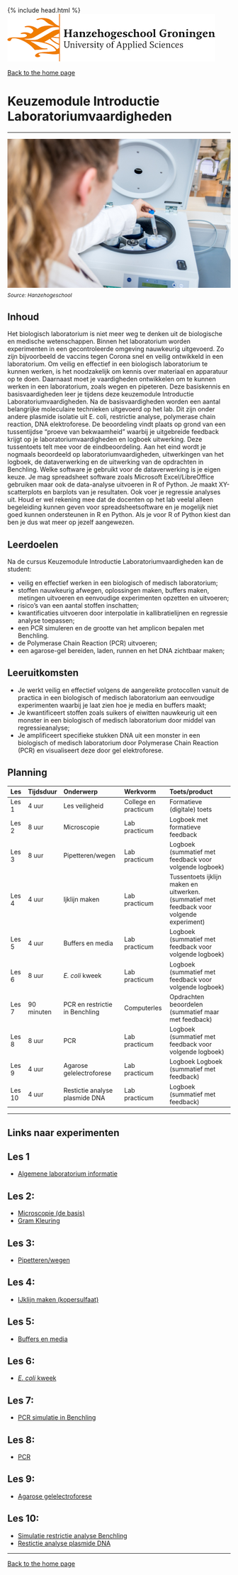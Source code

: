 {% include head.html %}
![Hanze](../hanze/hanze.png)

[Back to the home page](../index.md)

# Keuzemodule Introductie Laboratoriumvaardigheden

---

![Pic](./pics/impression.jpg)
*<sub>Source: Hanzehogeschool</sub>*

## Inhoud
Het biologisch laboratorium is niet meer weg te denken uit de biologische en medische wetenschappen. Binnen het laboratorium worden experimenten in een gecontroleerde omgeving nauwkeurig uitgevoerd. Zo zijn bijvoorbeeld de vaccins tegen Corona snel en veilig ontwikkeld in een laboratorium. Om veilig en effectief in een biologisch laboratorium te kunnen werken, is het noodzakelijk om kennis over materiaal en apparatuur op te doen. Daarnaast moet je vaardigheden ontwikkelen om te kunnen werken in een laboratorium, zoals wegen en pipeteren. Deze basiskennis en basisvaardigheden leer je tijdens deze keuzemodule Introductie Laboratoriumvaardigheden.
Na de basisvaardigheden worden een aantal  belangrijke moleculaire technieken uitgevoerd op het lab. Dit zijn onder andere plasmide isolatie uit E. coli, restrictie analyse, polymerase chain reaction, DNA elektroforese. 
De beoordeling vindt plaats op grond van een tussentijdse “proeve van bekwaamheid” waarbij je uitgebreide feedback krijgt op je laboratoriumvaardigheden en logboek uitwerking. Deze tussentoets telt mee voor de eindbeoordeling. Aan het eind wordt je nogmaals beoordeeld op laboratoriumvaardigheden, uitwerkingen van het logboek, de dataverwerking en de uitwerking van de opdrachten in Benchling. 
Welke software je gebruikt voor de dataverwerking is je eigen keuze. Je mag spreadsheet software zoals Microsoft Excel/LibreOffice gebruiken maar ook de data-analyse uitvoeren in R of Python. Je maakt XY-scatterplots en barplots van je resultaten. Ook voer je regressie analyses uit.
Houd er wel rekening mee dat de docenten op het lab veelal alleen begeleiding kunnen geven voor spreadsheetsoftware en je mogelijk niet goed kunnen ondersteunen in R en Python. Als je voor R of Python kiest dan ben je dus wat meer op jezelf aangewezen.

## Leerdoelen
Na de cursus Keuzemodule Introductie Laboratoriumvaardigheden kan de student:
- veilig en effectief werken in een biologisch of medisch laboratorium;  
- stoffen nauwkeurig afwegen, oplossingen maken, buffers maken, metingen uitvoeren en eenvoudige experimenten opzetten en uitvoeren;  
- risico’s van een aantal stoffen inschatten;  
- kwantificaties uitvoeren door interpolatie in kallibratielijnen en regressie analyse toepassen;  
- een PCR simuleren en de grootte van het amplicon bepalen met Benchling.  
- de Polymerase Chain Reaction (PCR) uitvoeren;  
- een agarose-gel bereiden, laden, runnen en het DNA zichtbaar maken;  

## Leeruitkomsten  

- Je werkt veilig en effectief volgens de aangereikte protocollen vanuit de practica in een biologisch of medisch laboratorium aan eenvoudige experimenten waarbij je laat zien hoe je media en buffers maakt;  
- Je kwantificeert stoffen zoals suikers of eiwitten nauwkeurig uit een monster in een biologisch of medisch laboratorium door middel van regressieanalyse;  
- Je amplificeert specifieke stukken DNA uit een monster in een biologisch of medisch laboratorium door Polymerase Chain Reaction (PCR) en visualiseert deze door gel elektroforese.  


## Planning


|Les     |Tijdsduur      |Onderwerp                               |Werkvorm             |Toets/product                  |
|:-------|:--------------|:---------------------------------------|:--------------------|:------------------------------|
|Les 1   |4 uur          |Les veiligheid                          |College en practicum |Formatieve (digitale) toets    |
|Les 2   |8 uur          |Microscopie                             |Lab practicum        |Logboek met formatieve feedback|
|Les 3   |8 uur          |Pipetteren/wegen                        |Lab practicum        |Logboek (summatief met feedback voor volgende logboek)|
|Les 4   |4 uur          |Ijklijn maken                           |Lab practicum        |Tussentoets ijklijn maken en uitwerken. (summatief met feedback voor volgende experiment)|
|Les 5   |4 uur          |Buffers en media                        |Lab practicum        |Logboek (summatief met feedback voor volgende logboek)|
|Les 6   |8 uur          |*E. coli* kweek                         |Lab practicum        |Logboek (summatief met feedback voor volgende logboek)|
|Les 7   |90 minuten     |PCR en restrictie in Benchling          |Computerles          |Opdrachten beoordelen (summatief maar met feedback)|
|Les 8   |8 uur          |PCR                                     |Lab practicum        |Logboek (summatief met feedback voor volgende logboek)|
|Les 9   |4 uur          |Agarose gelelectroforese                |Lab practicum        |Logboek Logboek (summatief met feedback)|
|Les 10  |4 uur          |Restictie analyse plasmide DNA          |Lab practicum        |Logboek (summatief met feedback)|

---

## Links naar experimenten

## Les 1

- [Algemene laboratorium informatie](../labbasics/labbasics.md)

## Les 2:

- [Microscopie (de basis)](../microscope/microscope.md)
- [Gram Kleuring](../gram_staining/gram_staining.md)

## Les 3:

- [Pipetteren/wegen](../pipetting_fluids/pipetting_fluids.md)


## Les 4:

- [IJklijn maken (kopersulfaat)](../calibration_curve_copper/calibration_curve_copper.md)

## Les 5:

- [Buffers en media](../buffers_growth/buffers_growth.md)

## Les 6:

- [*E. coli* kweek](../buffers_growth/buffers_growth.md)

## Les 7: 

- [PCR simulatie in Benchling](../benchling/benchling.md)

## Les 8:

- [PCR](../pcr/pcr.md)


## Les 9:

- [Agarose gelelectroforese](../agarose_gel_electrophoresis/agarose_gel_electropheresis.md)


## Les 10:

- [Simulatie restrictie analyse Benchling](../benchling/benchling.md)
- [Restictie analyse plasmide DNA](../restriction_analysis/restriction_analysis.md)


---

[Back to the home page](../index.md)


